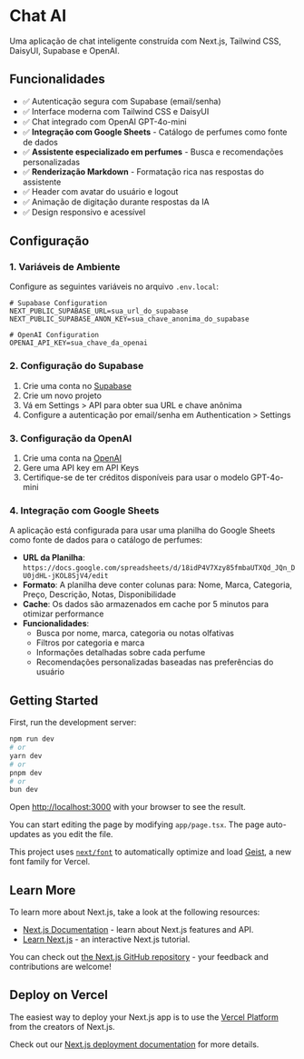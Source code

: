 # Chat AI

Uma aplicação de chat inteligente construída com Next.js, Tailwind CSS, DaisyUI, Supabase e OpenAI.

## Funcionalidades

- ✅ Autenticação segura com Supabase (email/senha)
- ✅ Interface moderna com Tailwind CSS e DaisyUI
- ✅ Chat integrado com OpenAI GPT-4o-mini
- ✅ **Integração com Google Sheets** - Catálogo de perfumes como fonte de dados
- ✅ **Assistente especializado em perfumes** - Busca e recomendações personalizadas
- ✅ **Renderização Markdown** - Formatação rica nas respostas do assistente
- ✅ Header com avatar do usuário e logout
- ✅ Animação de digitação durante respostas da IA
- ✅ Design responsivo e acessível

## Configuração

### 1. Variáveis de Ambiente

Configure as seguintes variáveis no arquivo `.env.local`:

```env
# Supabase Configuration
NEXT_PUBLIC_SUPABASE_URL=sua_url_do_supabase
NEXT_PUBLIC_SUPABASE_ANON_KEY=sua_chave_anonima_do_supabase

# OpenAI Configuration
OPENAI_API_KEY=sua_chave_da_openai
```

### 2. Configuração do Supabase

1. Crie uma conta no [Supabase](https://supabase.com)
2. Crie um novo projeto
3. Vá em Settings > API para obter sua URL e chave anônima
4. Configure a autenticação por email/senha em Authentication > Settings

### 3. Configuração da OpenAI

1. Crie uma conta na [OpenAI](https://platform.openai.com)
2. Gere uma API key em API Keys
3. Certifique-se de ter créditos disponíveis para usar o modelo GPT-4o-mini

### 4. Integração com Google Sheets

A aplicação está configurada para usar uma planilha do Google Sheets como fonte de dados para o catálogo de perfumes:

- **URL da Planilha**: `https://docs.google.com/spreadsheets/d/18idP4V7Xzy85fmbaUTXQd_JQn_DU0jdHL-jKOL8SjV4/edit`
- **Formato**: A planilha deve conter colunas para: Nome, Marca, Categoria, Preço, Descrição, Notas, Disponibilidade
- **Cache**: Os dados são armazenados em cache por 5 minutos para otimizar performance
- **Funcionalidades**:
  - Busca por nome, marca, categoria ou notas olfativas
  - Filtros por categoria e marca
  - Informações detalhadas sobre cada perfume
  - Recomendações personalizadas baseadas nas preferências do usuário

## Getting Started

First, run the development server:

```bash
npm run dev
# or
yarn dev
# or
pnpm dev
# or
bun dev
```

Open [http://localhost:3000](http://localhost:3000) with your browser to see the result.

You can start editing the page by modifying `app/page.tsx`. The page auto-updates as you edit the file.

This project uses [`next/font`](https://nextjs.org/docs/app/building-your-application/optimizing/fonts) to automatically optimize and load [Geist](https://vercel.com/font), a new font family for Vercel.

## Learn More

To learn more about Next.js, take a look at the following resources:

- [Next.js Documentation](https://nextjs.org/docs) - learn about Next.js features and API.
- [Learn Next.js](https://nextjs.org/learn) - an interactive Next.js tutorial.

You can check out [the Next.js GitHub repository](https://github.com/vercel/next.js) - your feedback and contributions are welcome!

## Deploy on Vercel

The easiest way to deploy your Next.js app is to use the [Vercel Platform](https://vercel.com/new?utm_medium=default-template&filter=next.js&utm_source=create-next-app&utm_campaign=create-next-app-readme) from the creators of Next.js.

Check out our [Next.js deployment documentation](https://nextjs.org/docs/app/building-your-application/deploying) for more details.
